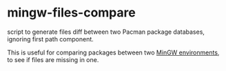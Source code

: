 # mingw-files-compare
script to generate files diff between two Pacman package databases, ignoring first path component.

This is useful for comparing packages between two [MinGW environments](https://www.msys2.org/docs/environments/), to see if files are missing in one.
